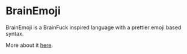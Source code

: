 # BrainEmoji

BrainEmoji is a BrainFuck inspired language with a prettier emoji based syntax.

More about it [here](https://esolangs.org/wiki/EmojiBrain).




